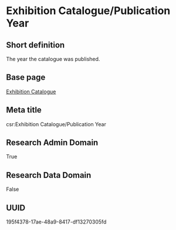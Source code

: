 # Exhibition Catalogue/Publication Year
## Short definition
The year the catalogue was published.
## Base page
[Exhibition Catalogue](https://github.com/EuroCRIS/CASRAI-Dictionairies/blob/main/Objects/Exhibition%20Catalogue.md)
## Meta title
csr:Exhibition Catalogue/Publication Year
## Research Admin Domain
True
## Research Data Domain
False
## UUID
195f4378-17ae-48a9-8417-df13270305fd
